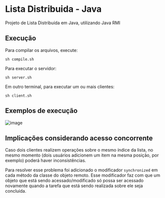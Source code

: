 # Lista Distribuida - Java
Projeto de Lista Distribuída em Java, utilizando Java RMI

## Execução
Para compilar os arquivos, execute:
```
sh compile.sh
```

Para executar o servidor:
```
sh server.sh
```

Em outro terminal, para executar um ou mais clientes:
```
sh client.sh
```

## Exemplos de execução

![image](https://user-images.githubusercontent.com/48719867/198130007-3f278475-1359-437c-80e3-6f244531f29b.png)

## Implicações considerando acesso concorrente

Caso dois clientes realizem operações sobre o mesmo índice da lista, no mesmo momento (dois usuários adicionem um item na mesma posição, por exemplo) poderá haver inconsistências.

Para resolver esse problema foi adicionado o modificador ```synchronized``` em cada método da classe do objeto remoto. Esse modificador faz com que um objeto que está sendo acessado/modificado só possa ser acessado novamente quando a tarefa que está sendo realizada sobre ele seja concluída.
